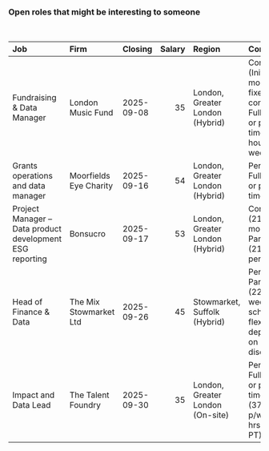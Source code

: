 
<!-- README.md is generated from README.Rmd. Please edit that file -->

### Open roles that might be interesting to someone

<br/>

<table>
<thead>
<tr>
<th style="text-align:left;">
Job
</th>
<th style="text-align:left;">
Firm
</th>
<th style="text-align:left;">
Closing
</th>
<th style="text-align:right;">
Salary
</th>
<th style="text-align:left;">
Region
</th>
<th style="text-align:left;">
Contract
</th>
</tr>
</thead>
<tbody>
<tr>
<td style="text-align:left;">
Fundraising & Data Manager
</td>
<td style="text-align:left;">
London Music Fund
</td>
<td style="text-align:left;">
2025-09-08
</td>
<td style="text-align:right;">
35
</td>
<td style="text-align:left;">
London, Greater London (Hybrid)
</td>
<td style="text-align:left;">
Contract (Initially 12 month fixed term contract), Full-time or
part-time (35 hours per week)
</td>
</tr>
<tr>
<td style="text-align:left;">
Grants operations and data manager
</td>
<td style="text-align:left;">
Moorfields Eye Charity
</td>
<td style="text-align:left;">
2025-09-16
</td>
<td style="text-align:right;">
54
</td>
<td style="text-align:left;">
London, Greater London (Hybrid)
</td>
<td style="text-align:left;">
Permanent, Full-time or part-time
</td>
</tr>
<tr>
<td style="text-align:left;">
Project Manager – Data product development ESG reporting
</td>
<td style="text-align:left;">
Bonsucro
</td>
<td style="text-align:left;">
2025-09-17
</td>
<td style="text-align:right;">
53
</td>
<td style="text-align:left;">
London, Greater London (Hybrid)
</td>
<td style="text-align:left;">
Contract (21 months), Part-time (21 hours per week)
</td>
</tr>
<tr>
<td style="text-align:left;">
Head of Finance & Data
</td>
<td style="text-align:left;">
The Mix Stowmarket Ltd
</td>
<td style="text-align:left;">
2025-09-26
</td>
<td style="text-align:right;">
45
</td>
<td style="text-align:left;">
Stowmarket, Suffolk (Hybrid)
</td>
<td style="text-align:left;">
Permanent, Part-time (22.5 per week - schedule flexible, depending on
discussion)
</td>
</tr>
<tr>
<td style="text-align:left;">
Impact and Data Lead
</td>
<td style="text-align:left;">
The Talent Foundry
</td>
<td style="text-align:left;">
2025-09-30
</td>
<td style="text-align:right;">
35
</td>
<td style="text-align:left;">
London, Greater London (On-site)
</td>
<td style="text-align:left;">
Permanent, Full-time or part-time (37.5hrs p/w FT 30 hrs p/w PT)
</td>
</tr>
</tbody>
</table>
